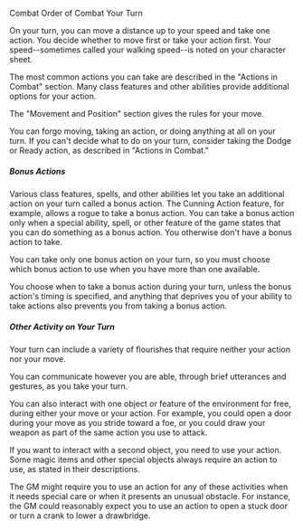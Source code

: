 Combat
Order of Combat
Your Turn
<p>
  On your turn, you can move a distance up to your speed and take one action. You decide whether to move first or take your action first. Your speed--sometimes called your walking speed--is noted on your character sheet.
</p>
<p>
  The most common actions you can take are described in the "Actions in Combat" section. Many class features and other abilities provide additional options for your action.
</p>
<p>
  The "Movement and Position" section gives the rules for your move.
</p>
<p>
  You can forgo moving, taking an action, or doing anything at all on your turn. If you can't decide what to do on your turn, consider taking the Dodge or Ready action, as described in "Actions in Combat."
</p>
  <h5>Bonus Actions</h5>
<p>
  Various class features, spells, and other abilities let you take an additional action on your turn called a bonus action. The Cunning Action feature, for example, allows a rogue to take a bonus action. You can take a bonus action only when a special ability, spell, or other feature of the game states that you can do something as a bonus action. You otherwise don't have a bonus action to take.
</p>
<p>
  You can take only one bonus action on your turn, so you must choose which bonus action to use when you have more than one available.
</p>
<p>
  You choose when to take a bonus action during your turn, unless the bonus action's timing is specified, and anything that deprives you of your ability to take actions also prevents you from taking a bonus action.
</p>
<h5>Other Activity on Your Turn</h5>
<p>
  Your turn can include a variety of flourishes that require neither your action nor your move.
</p>
<p>
  You can communicate however you are able, through brief utterances and gestures, as you take your turn.
</p>
<p>
  You can also interact with one object or feature of the environment for free, during either your move or your action. For example, you could open a door during your move as you stride toward a foe, or you could draw your weapon as part of the same action you use to attack.
</p>
<p>
  If you want to interact with a second object, you need to use your action. Some magic items and other special objects always require an action to use, as stated in their descriptions.
</p>
<p>
  The GM might require you to use an action for any of these activities when it needs special care or when it presents an unusual obstacle. For instance, the GM could reasonably expect you to use an action to open a stuck door or turn a crank to lower a drawbridge.
</p>
